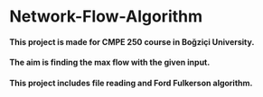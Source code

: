 # Network-Flow-Algorithm
#### This project is made for CMPE 250 course in Boğziçi University.
#### The aim is finding the max flow with the given input.
#### This project includes file reading and Ford Fulkerson algorithm.
